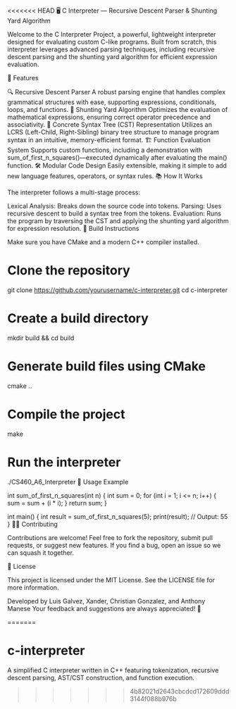 <<<<<<< HEAD
🖥️ C Interpreter — Recursive Descent Parser & Shunting Yard Algorithm

Welcome to the C Interpreter Project, a powerful, lightweight interpreter designed for evaluating custom C-like programs. Built from scratch, this interpreter leverages advanced parsing techniques, including recursive descent parsing and the shunting yard algorithm for efficient expression evaluation.

🚀 Features

🔍 Recursive Descent Parser
A robust parsing engine that handles complex grammatical structures with ease, supporting expressions, conditionals, loops, and functions.
🧮 Shunting Yard Algorithm
Optimizes the evaluation of mathematical expressions, ensuring correct operator precedence and associativity.
🌳 Concrete Syntax Tree (CST) Representation
Utilizes an LCRS (Left-Child, Right-Sibling) binary tree structure to manage program syntax in an intuitive, memory-efficient format.
🏗️ Function Evaluation System
Supports custom functions, including a demonstration with sum_of_first_n_squares()—executed dynamically after evaluating the main() function.
🛠️ Modular Code Design
Easily extensible, making it simple to add new language features, operators, or syntax rules.
📚 How It Works

The interpreter follows a multi-stage process:

Lexical Analysis: Breaks down the source code into tokens.
Parsing: Uses recursive descent to build a syntax tree from the tokens.
Evaluation: Runs the program by traversing the CST and applying the shunting yard algorithm for expression resolution.
🔧 Build Instructions

Make sure you have CMake and a modern C++ compiler installed.

# Clone the repository
git clone https://github.com/yourusername/c-interpreter.git
cd c-interpreter

# Create a build directory
mkdir build && cd build

# Generate build files using CMake
cmake ..

# Compile the project
make

# Run the interpreter
./CS460_A6_Interpreter
📝 Usage Example

int sum_of_first_n_squares(int n) {
    int sum = 0;
    for (int i = 1; i <= n; i++) {
        sum = sum + (i * i);
    }
    return sum;
}

int main() {
    int result = sum_of_first_n_squares(5);
    print(result); // Output: 55
}
🧑‍💻 Contributing

Contributions are welcome! Feel free to fork the repository, submit pull requests, or suggest new features. If you find a bug, open an issue so we can squash it together.

📄 License

This project is licensed under the MIT License. See the LICENSE file for more information.

Developed by Luis Galvez, Xander, Christian Gonzalez, and Anthony Manese
Your feedback and suggestions are always appreciated! 🚀

=======
# c-interpreter
A simplified C interpreter written in C++ featuring tokenization, recursive descent parsing, AST/CST construction, and function execution.
>>>>>>> 4b82021d2643cbcdcd172609ddd3144f088b976b
